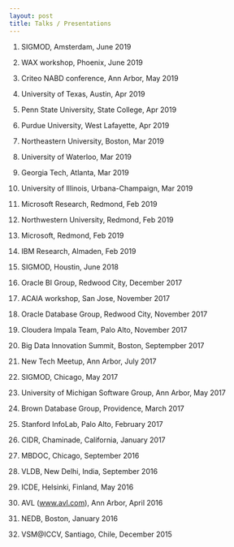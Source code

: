 ```yaml
---
layout: post
title: Talks / Presentations
---
```


1. SIGMOD, Amsterdam, June 2019

1. WAX workshop, Phoenix, June 2019

1. Criteo NABD conference, Ann Arbor, May 2019

1. University of Texas, Austin, Apr 2019

1. Penn State University, State College, Apr 2019

1. Purdue University, West Lafayette, Apr 2019

1. Northeastern University, Boston, Mar 2019

1. University of Waterloo, Mar 2019

1. Georgia Tech, Atlanta, Mar 2019

1. University of Illinois, Urbana-Champaign, Mar 2019

1. Microsoft Research, Redmond, Feb 2019

1. Northwestern University, Redmond, Feb 2019

1. Microsoft, Redmond, Feb 2019

1. IBM Research, Almaden, Feb 2019

1. SIGMOD, Houstin, June 2018

1. Oracle BI Group, Redwood City, December 2017

1. ACAIA workshop, San Jose, November 2017

1. Oracle Database Group, Redwood City, November 2017

1. Cloudera Impala Team, Palo Alto, November 2017

1. Big Data Innovation Summit, Boston, Septempber 2017

1. New Tech Meetup, Ann Arbor, July 2017

1. SIGMOD, Chicago, May 2017

1. University of Michigan Software Group, Ann Arbor, May 2017

1. Brown Database Group, Providence, March 2017

1. Stanford InfoLab, Palo Alto, February 2017

1. CIDR, Chaminade, California, January 2017

1. MBDOC, Chicago, September 2016

1. VLDB, New Delhi, India, September 2016

1. ICDE, Helsinki, Finland, May 2016

1. AVL (www.avl.com), Ann Arbor, April 2016

1. NEDB, Boston, January 2016

1. VSM@ICCV, Santiago, Chile, December 2015
